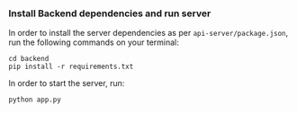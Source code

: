 ### Install Backend dependencies and run server

In order to install the server dependencies as per `api-server/package.json`, run the following commands on your terminal:

`cd backend` <br>
`pip install -r requirements.txt`

In order to start the server, run:

`python app.py`
